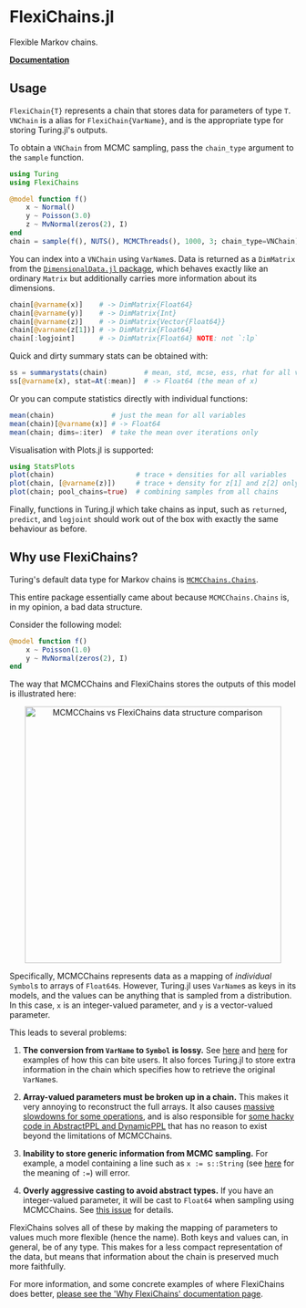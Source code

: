 # FlexiChains.jl

Flexible Markov chains.

[**Documentation**](http://pysm.dev/FlexiChains.jl/)

## Usage

`FlexiChain{T}` represents a chain that stores data for parameters of type `T`.
`VNChain` is a alias for `FlexiChain{VarName}`, and is the appropriate type for storing Turing.jl's outputs.

To obtain a `VNChain` from MCMC sampling, pass the `chain_type` argument to the `sample` function.

```julia
using Turing
using FlexiChains

@model function f()
    x ~ Normal()
    y ~ Poisson(3.0)
    z ~ MvNormal(zeros(2), I)
end
chain = sample(f(), NUTS(), MCMCThreads(), 1000, 3; chain_type=VNChain)
```

You can index into a `VNChain` using `VarName`s.
Data is returned as a `DimMatrix` from the [`DimensionalData.jl` package](https://rafaqz.github.io/DimensionalData.jl/), which behaves exactly like an ordinary `Matrix` but additionally carries more information about its dimensions.

```julia
chain[@varname(x)]    # -> DimMatrix{Float64}
chain[@varname(y)]    # -> DimMatrix{Int}
chain[@varname(z)]    # -> DimMatrix{Vector{Float64}}
chain[@varname(z[1])] # -> DimMatrix{Float64}
chain[:logjoint]      # -> DimMatrix{Float64} NOTE: not `:lp`
```

Quick and dirty summary stats can be obtained with:

```julia
ss = summarystats(chain)         # mean, std, mcse, ess, rhat for all variables
ss[@varname(x), stat=At(:mean)]  # -> Float64 (the mean of x)
```

Or you can compute statistics directly with individual functions:

```julia
mean(chain)              # just the mean for all variables
mean(chain)[@varname(x)] # -> Float64
mean(chain; dims=:iter)  # take the mean over iterations only
```

Visualisation with Plots.jl is supported:

```julia
using StatsPlots
plot(chain)                    # trace + densities for all variables
plot(chain, [@varname(z)])     # trace + density for z[1] and z[2] only
plot(chain; pool_chains=true)  # combining samples from all chains
```

Finally, functions in Turing.jl which take chains as input, such as `returned`, `predict`, and `logjoint` should work out of the box with exactly the same behaviour as before.

## Why use FlexiChains?

Turing's default data type for Markov chains is [`MCMCChains.Chains`](https://turinglang.org/MCMCChains.jl/stable/).

This entire package essentially came about because `MCMCChains.Chains` is, in my opinion, a bad data structure.

Consider the following model:

```julia
@model function f()
    x ~ Poisson(1.0)
    y ~ MvNormal(zeros(2), I)
end
```

The way that MCMCChains and FlexiChains stores the outputs of this model is illustrated here:

<div align="center">
<img width="450" alt="MCMCChains vs FlexiChains data structure comparison" src="https://github.com/user-attachments/assets/4fbbc925-d4c3-41c7-9d6a-e83503fdb349" />
</div>

Specifically, MCMCChains represents data as a mapping of _individual_ `Symbol`s to arrays of `Float64`s.
However, Turing.jl uses `VarName`s as keys in its models, and the values can be anything that is sampled from a distribution.
In this case, `x` is an integer-valued parameter, and `y` is a vector-valued parameter.

This leads to several problems:

1. **The conversion from `VarName` to `Symbol` is lossy.** See [here](https://github.com/TuringLang/MCMCChains.jl/issues/469) and [here](https://github.com/TuringLang/MCMCChains.jl/issues/470) for examples of how this can bite users. It also forces Turing.jl to store extra information in the chain which specifies how to retrieve the original `VarName`s.

1. **Array-valued parameters must be broken up in a chain.** This makes it very annoying to reconstruct the full arrays. It also causes [massive slowdowns for some operations](https://github.com/TuringLang/DynamicPPL.jl/issues/1019), and is also responsible for [some hacky code in AbstractPPL and DynamicPPL](https://github.com/TuringLang/AbstractPPL.jl/pull/125) that has no reason to exist beyond the limitations of MCMCChains.

1. **Inability to store generic information from MCMC sampling.** For example, a model containing a line such as `x := s::String` (see [here](https://turinglang.org/docs/usage/tracking-extra-quantities/) for the meaning of `:=`) will error.

1. **Overly aggressive casting to avoid abstract types.** If you have an integer-valued parameter, it will be cast to `Float64` when sampling using MCMCChains. See [this issue](https://github.com/TuringLang/Turing.jl/issues/2666) for details.

FlexiChains solves all of these by making the mapping of parameters to values much more flexible (hence the name).
Both keys and values can, in general, be of any type.
This makes for a less compact representation of the data, but means that information about the chain is preserved much more faithfully.

For more information, and some concrete examples of where FlexiChains does better, [please see the 'Why FlexiChains' documentation page](https://pysm.dev/FlexiChains.jl/stable/why/).
